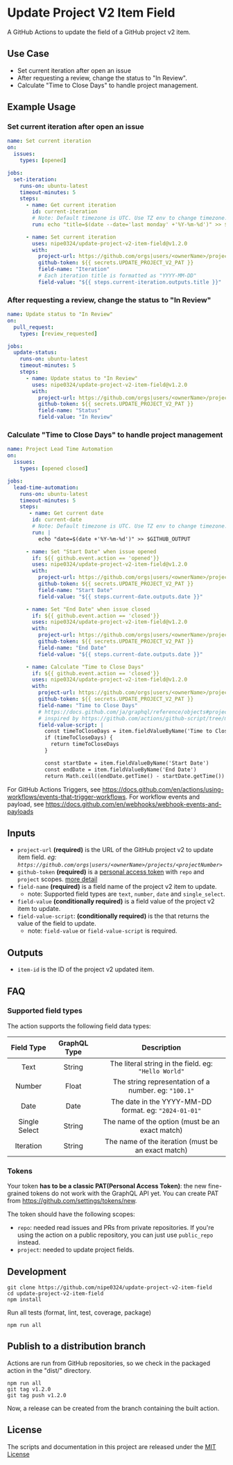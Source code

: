 # Update Project V2 Item Field

A GitHub Actions to update the field of a GitHub project v2 item.

## Use Case

- Set current iteration after open an issue
- After requesting a review, change the status to "In Review".
- Calculate "Time to Close Days" to handle project management.

## Example Usage

### Set current iteration after open an issue

```yml
name: Set current iteration
on:
  issues:
    types: [opened]

jobs:
  set-iteration:
    runs-on: ubuntu-latest
    timeout-minutes: 5
    steps:
      - name: Get current iteration
        id: current-iteration
        # Note: Default timezone is UTC. Use TZ env to change timezone.
        run: echo "title=$(date --date='last monday' +'%Y-%m-%d')" >> $GITHUB_OUTPUT

      - name: Set current iteration
        uses: nipe0324/update-project-v2-item-field@v1.2.0
        with:
          project-url: https://github.com/orgs|users/<ownerName>/projects/<projejctNumer>
          github-token: ${{ secrets.UPDATE_PROJECT_V2_PAT }}
          field-name: "Iteration"
          # Each iteration title is formatted as "YYYY-MM-DD"
          field-value: "${{ steps.current-iteration.outputs.title }}"
```

### After requesting a review, change the status to "In Review"

```yml
name: Update status to "In Review"
on:
  pull_request:
    types: [review_requested]

jobs:
  update-status:
    runs-on: ubuntu-latest
    timeout-minutes: 5
    steps:
      - name: Update status to "In Review"
        uses: nipe0324/update-project-v2-item-field@v1.2.0
        with:
          project-url: https://github.com/orgs|users/<ownerName>/projects/<projejctNumer>
          github-token: ${{ secrets.UPDATE_PROJECT_V2_PAT }}
          field-name: "Status"
          field-value: "In Review"
```

### Calculate "Time to Close Days" to handle project management

```yml
name: Project Lead Time Automation
on:
  issues:
    types: [opened closed]

jobs:
  lead-time-automation:
    runs-on: ubuntu-latest
    timeout-minutes: 5
    steps:
       - name: Get current date
        id: current-date
        # Note: Default timezone is UTC. Use TZ env to change timezone.
        run: |
          echo "date=$(date +'%Y-%m-%d')" >> $GITHUB_OUTPUT

      - name: Set "Start Date" when issue opened
        if: ${{ github.event.action == 'opened'}}
        uses: nipe0324/update-project-v2-item-field@v1.2.0
        with:
          project-url: https://github.com/orgs|users/<ownerName>/projects/<projejctNumer>
          github-token: ${{ secrets.UPDATE_PROJECT_V2_PAT }}
          field-name: "Start Date"
          field-value: "${{ steps.current-date.outputs.date }}"

      - name: Set "End Date" when issue closed
        if: ${{ github.event.action == 'closed'}}
        uses: nipe0324/update-project-v2-item-field@v1.2.0
        with:
          project-url: https://github.com/orgs|users/<ownerName>/projects/<projejctNumer>
          github-token: ${{ secrets.UPDATE_PROJECT_V2_PAT }}
          field-name: "End Date"
          field-value: "${{ steps.current-date.outputs.date }}"

      - name: Calculate "Time to Close Days"
        if: ${{ github.event.action == 'closed'}}
        uses: nipe0324/update-project-v2-item-field@v1.2.0
        with:
          project-url: https://github.com/orgs|users/<ownerName>/projects/<projejctNumer>
          github-token: ${{ secrets.UPDATE_PROJECT_V2_PAT }}
          field-name: "Time to Close Days"
          # https://docs.github.com/ja/graphql/reference/objects#projectv2item
          # inspired by https://github.com/actions/github-script/tree/main?tab=readme-ov-file
          field-value-script: |
            const timeToCloseDays = item.fieldValueByName('Time to Close Days')
            if (timeToCloseDays) {
              return timeToCloseDays
            }

            const startDate = item.fieldValueByName('Start Date')
            const endDate = item.fieldValueByName('End Date')
            return Math.ceil((endDate.getTime() - startDate.getTime()) / (1000 * 3600 * 24)
```

For GitHub Actions Triggers, see <https://docs.github.com/en/actions/using-workflows/events-that-trigger-workflows>.
For workflow events and payload, see <https://docs.github.com/en/webhooks/webhook-events-and-payloads>

## Inputs

- `project-url` **(required)** is the URL of the GitHub project v2 to update item field.
  _eg: `https://github.com/orgs|users/<ownerName>/projects/<projectNumber>`_
- `github-token` **(required)** is a [personal access
  token](https://github.com/settings/tokens/new) with `repo` and `project` scopes. [more detail](#tokens)
- `field-name` **(required)** is a field name of the project v2 item to update.
  - note: Supported field types are `text`, `number`, `date` and `single_select`.
- `field-value` **(conditionally required)** is a field value of the project v2 item to update.
- `field-value-script`: **(conditionally required)** is the that returns the value of the field to update.
  - note: `field-value` or `field-value-script` is required.

## Outputs

- `item-id` is the ID of the project v2 updated item.

## FAQ

### Supported field types

The action supports the following field data types:

|  Field Type   |   GraphQL Type   |                             Description                        |
| :-----------: | :--------------: | :------------------------------------------------------------: |
|     Text      |     String       |         The literal string in the field. eg: `"Hello World"`   |
|    Number     |     Float        |      The string representation of a number. eg: `"100.1"`      |
|     Date      |      Date        |        The date in the YYYY-MM-DD format. eg: `"2024-01-01"`   |
| Single Select |     String       |      The name of the option (must be an exact match)           |
|   Iteration   |     String       |      The name of the iteration (must be an exact match)        |

### Tokens

Your token **has to be a classic PAT(Personal Access Token)**: the new fine-grained tokens do not work with the GraphQL API yet. You can create PAT from <https://github.com/settings/tokens/new>.

The token should have the following scopes:

- `repo`: needed read issues and PRs from private repositories. If you're using the action on a public repository, you can just use `public_repo` instead.
- `project`: needed to update project fields.

## Development

```shell
git clone https://github.com/nipe0324/update-project-v2-item-field
cd update-project-v2-item-field
npm install
```

Run all tests (format, lint, test, coverage, package)

```shell
npm run all
```

## Publish to a distribution branch

Actions are run from GitHub repositories, so we check in the packaged action in
the "dist/" directory.

```shell
npm run all
git tag v1.2.0
git tag push v1.2.0
```

Now, a release can be created from the branch containing the built action.

## License

The scripts and documentation in this project are released under the [MIT License](LICENSE)
